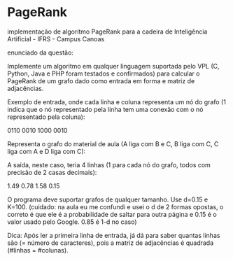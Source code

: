 # PageRank
implementação de algoritmo PageRank para a cadeira de Inteligência Artificial - IFRS - Campus Canoas

enunciado da questão:

Implemente um algoritmo em qualquer linguagem suportada pelo VPL (C, Python, Java e PHP foram testados e confirmados) para calcular o PageRank de um grafo dado como entrada em forma e matriz de adjacências.

Exemplo de entrada, onde cada linha e coluna representa um nó do grafo (1 indica que o nó representado pela linha tem uma conexão com o nó representado pela coluna):

0110
0010
1000
0010

Representa o grafo do material de aula (A liga com B e C, B liga com C, C liga com A e D liga com C):



A saída, neste caso, teria 4 linhas (1 para cada nó do grafo, todos com precisão de 2 casas decimais):

1.49
0.78
1.58
0.15

O programa deve suportar grafos de qualquer tamanho. Use d=0.15 e K=100. (cuidado: na aula eu me confundi e usei o d de 2 formas opostas, o correto é que ele é a probabilidade de saltar para outra página e 0.15 é o valor usado pelo Google. 0.85 é 1-d no caso)

Dica: Após ler a primeira linha de entrada, já dá para saber quantas linhas são (= número de caracteres), pois a matriz de adjacências é quadrada (#linhas = #colunas).
